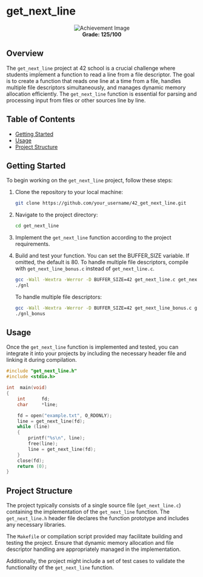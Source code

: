 # get_next_line
<p align="center">
  <img src="https://game.42sp.org.br/static/assets/achievements/get_next_linem.png" alt="Achievement Image"><br>
    <b>Grade: 125/100</b>
</p>

## Overview

The `get_next_line` project at 42 school is a crucial challenge where students implement a function to read a line from a file descriptor. The goal is to create a function that reads one line at a time from a file, handles multiple file descriptors simultaneously, and manages dynamic memory allocation efficiently. The `get_next_line` function is essential for parsing and processing input from files or other sources line by line.

## Table of Contents

- [Getting Started](#getting-started)
- [Usage](#usage)
- [Project Structure](#project-structure)

## Getting Started

To begin working on the `get_next_line` project, follow these steps:

1. Clone the repository to your local machine:

    ```bash
    git clone https://github.com/your_username/42_get_next_line.git
    ```

2. Navigate to the project directory:

    ```bash
    cd get_next_line
    ```

3. Implement the `get_next_line` function according to the project requirements.

4. Build and test your function. You can set the BUFFER_SIZE variable. If omitted, the default is 80. To handle multiple file descriptors, compile with `get_next_line_bonus.c` instead of `get_next_line.c`.

    ```bash
    gcc -Wall -Wextra -Werror -D BUFFER_SIZE=42 get_next_line.c get_next_line_utils.c your_main.c -o gnl
    ./gnl
    ```

    To handle multiple file descriptors:

    ```bash
    gcc -Wall -Wextra -Werror -D BUFFER_SIZE=42 get_next_line_bonus.c get_next_line_utils_bonus.c your_main.c -o gnl_bonus
    ./gnl_bonus
    ```

## Usage

Once the `get_next_line` function is implemented and tested, you can integrate it into your projects by including the necessary header file and linking it during compilation.

```c
#include "get_next_line.h"
#include <stdio.h>

int  main(void)
{
    int      fd;
    char     *line;

    fd = open("example.txt", O_RDONLY);
    line = get_next_line(fd);
    while (line)
    {
        printf("%s\n", line);
        free(line);
        line = get_next_line(fd);
    }
    close(fd);
    return (0);
}
```

## Project Structure

The project typically consists of a single source file (`get_next_line.c`) containing the implementation of the `get_next_line` function. The `get_next_line.h` header file declares the function prototype and includes any necessary libraries.

The `Makefile` or compilation script provided may facilitate building and testing the project. Ensure that dynamic memory allocation and file descriptor handling are appropriately managed in the implementation.

Additionally, the project might include a set of test cases to validate the functionality of the `get_next_line` function.
